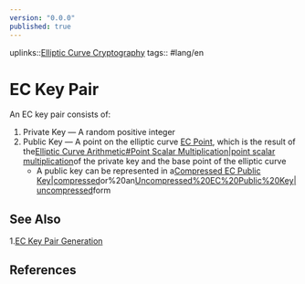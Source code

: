 ```yaml
---
version: "0.0.0"
published: true
---
```

uplinks::[Elliptic Curve Cryptography](./Elliptic%20Curv%20Cryptography.md)
tags:: #lang/en
# EC Key Pair
An EC key pair consists of:
1. Private Key — A random positive integer
2. Public Key — A point on the elliptic curve [EC Point](./EC%20Point.md), which is the result of the[Elliptic Curve Arithmetic#Point Scalar Multiplication|point scalar multiplication](./Elliptic%20Curve%20Arithmetic#Point%20Scalar%20Multiplication|point%20scalar%20multiplication.md)of the private key and the base point of the elliptic curve
	- A public key can be represented in a[Compressed EC Public Key|compressed](./Compressed%20EC%20Public%20Key|compressed.md)or%20an[Uncompressed%20EC%20Public%20Key|uncompressed](./Uncompressed%20EC%20Public%20Key|uncompressed.md)form


## See Also
1.[EC Key Pair Generation](./EC%20Key%20Pair%20Generation.md)
## References
